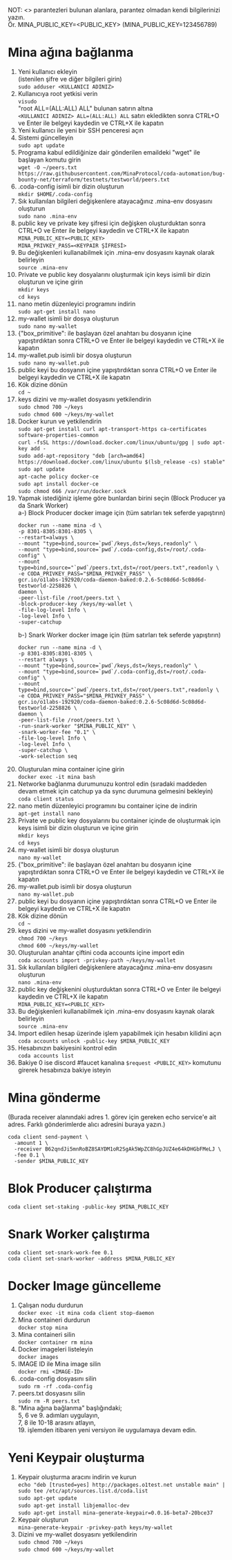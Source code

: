    NOT: <> parantezleri bulunan alanlara, parantez olmadan kendi bilgilerinizi yazın.  
   Ör. MINA_PUBLIC_KEY=<PUBLIC_KEY> (MINA_PUBLIC_KEY=123456789)   
# Mina ağına bağlanma  
1. Yeni kullanıcı ekleyin  
   (istenilen şifre ve diğer bilgileri girin)  
   `sudo adduser <KULLANICI ADINIZ>`  
2. Kullanıcıya root yetkisi verin  
   `visudo`  
   "root ALL=(ALL:ALL) ALL" bulunan satırın altına  
   `<KULLANICI ADINIZ> ALL=(ALL:ALL) ALL` satırı ekledikten sonra CTRL+O ve Enter ile belgeyi kaydedin ve CTRL+X ile kapatın  
3. Yeni kullanıcı ile yeni bir SSH penceresi açın  
4. Sistemi güncelleyin  
   `sudo apt update`  
5. Programa kabul edildiğinize dair gönderilen emaildeki "wget" ile başlayan komutu girin  
   `wget -O ~/peers.txt https://raw.githubusercontent.com/MinaProtocol/coda-automation/bug-bounty-net/terraform/testnets/testworld/peers.txt`  
6. .coda-config isimli bir dizin oluşturun  
   `mkdir $HOME/.coda-config`  
7. Sık kullanılan bilgileri değişkenlere atayacağınız .mina-env dosyasını oluşturun  
   `sudo nano .mina-env`  
8. public key ve private key şifresi için değişken oluşturduktan sonra CTRL+O ve Enter ile belgeyi kaydedin ve CTRL+X ile kapatın  
   `MINA_PUBLIC_KEY=<PUBLIC_KEY>`  
   `MINA_PRIVKEY_PASS=<KEYPAIR ŞİFRESİ>`  
9. Bu değişkenleri kullanabilmek için .mina-env dosyasını kaynak olarak belirleyin  
   `source .mina-env`  
10. Private ve public key dosyalarını oluşturmak için keys isimli bir dizin oluşturun ve içine girin  
    `mkdir keys`  
    `cd keys`  
11. nano metin düzenleyici programını indirin  
   `sudo apt-get install nano`  
12. my-wallet isimli bir dosya oluşturun  
    `sudo nano my-wallet`  
13. {"box_primitive": ile başlayan özel anahtarı bu dosyanın içine yapıştırdıktan sonra CTRL+O ve Enter ile belgeyi kaydedin ve CTRL+X ile kapatın  
14. my-wallet.pub isimli bir dosya oluşturun  
    `sudo nano my-wallet.pub`  
15. public keyi bu dosyanın içine yapıştırdıktan sonra CTRL+O ve Enter ile belgeyi kaydedin ve CTRL+X ile kapatın  
16. Kök dizine dönün  
    `cd ~ `  
17. keys dizini ve my-wallet dosyasını yetkilendirin  
    `sudo chmod 700 ~/keys`  
    `sudo chmod 600 ~/keys/my-wallet`  
18. Docker kurun ve yetkilendirin  
    `sudo apt-get install curl apt-transport-https ca-certificates software-properties-common`  
    `curl -fsSL https://download.docker.com/linux/ubuntu/gpg | sudo apt-key add -`  
    `sudo add-apt-repository "deb [arch=amd64] https://download.docker.com/linux/ubuntu $(lsb_release -cs) stable"`  
    `sudo apt update`  
    `apt-cache policy docker-ce`  
    `sudo apt install docker-ce`  
    `sudo chmod 666 /var/run/docker.sock` 
19. Yapmak istediğiniz işleme göre bunlardan birini seçin (Block Producer ya da Snark Worker)  
    a-) Block Producer docker image için (tüm satırları tek seferde yapıştırın)  
    ```
    docker run --name mina -d \
    -p 8301-8305:8301-8305 \
    --restart=always \
    --mount "type=bind,source=`pwd`/keys,dst=/keys,readonly" \
    --mount "type=bind,source=`pwd`/.coda-config,dst=/root/.coda-config" \
    --mount type=bind,source="`pwd`/peers.txt,dst=/root/peers.txt",readonly \
    -e CODA_PRIVKEY_PASS="$MINA_PRIVKEY_PASS" \
    gcr.io/o1labs-192920/coda-daemon-baked:0.2.6-5c08d6d-5c08d6d-testworld-2258826 \
    daemon \
    -peer-list-file /root/peers.txt \
    -block-producer-key /keys/my-wallet \
    -file-log-level Info \
    -log-level Info \
    -super-catchup
    ```  
    b-) Snark Worker docker image için (tüm satırları tek seferde yapıştırın)  
    ```
    docker run --name mina -d \
    -p 8301-8305:8301-8305 \
    --restart always \
    --mount "type=bind,source=`pwd`/keys,dst=/keys,readonly" \
    --mount "type=bind,source=`pwd`/.coda-config,dst=/root/.coda-config" \
    --mount type=bind,source="`pwd`/peers.txt,dst=/root/peers.txt",readonly \
    -e CODA_PRIVKEY_PASS="$MINA_PRIVKEY_PASS" \
    gcr.io/o1labs-192920/coda-daemon-baked:0.2.6-5c08d6d-5c08d6d-testworld-2258826 \
    daemon \
    -peer-list-file /root/peers.txt \
    -run-snark-worker "$MINA_PUBLIC_KEY" \
    -snark-worker-fee "0.1" \
    -file-log-level Info \
    -log-level Info \
    -super-catchup \
    -work-selection seq
    ```
20. Oluşturulan mina container içine girin  
    `docker exec -it mina bash`  
21. Networke bağlanma durumunuzu kontrol edin (sıradaki maddeden devam etmek için catchup ya da sync durumuna gelmesini bekleyin)  
    `coda client status`  
22. nano metin düzenleyici programını bu container içine de indirin  
    `apt-get install nano`  
23. Private ve public key dosyalarını bu container içinde de oluşturmak için keys isimli bir dizin oluşturun ve içine girin   
    `mkdir keys`  
    `cd keys`  
24. my-wallet isimli bir dosya oluşturun  
    `nano my-wallet`  
25. {"box_primitive": ile başlayan özel anahtarı bu dosyanın içine yapıştırdıktan sonra CTRL+O ve Enter ile belgeyi kaydedin ve CTRL+X ile kapatın  
26. my-wallet.pub isimli bir dosya oluşturun  
    `nano my-wallet.pub`  
27. public keyi bu dosyanın içine yapıştırdıktan sonra CTRL+O ve Enter ile belgeyi kaydedin ve CTRL+X ile kapatın  
28. Kök dizine dönün  
    `cd ~ `  
29. keys dizini ve my-wallet dosyasını yetkilendirin  
    `chmod 700 ~/keys`  
    `chmod 600 ~/keys/my-wallet`  
30. Oluşturulan anahtar çiftini coda accounts içine import edin  
    `coda accounts import -privkey-path ~/keys/my-wallet`  
31. Sık kullanılan bilgileri değişkenlere atayacağınız .mina-env dosyasını oluşturun  
    `nano .mina-env`  
32. public key değişkenini oluşturduktan sonra CTRL+O ve Enter ile belgeyi kaydedin ve CTRL+X ile kapatın  
    `MINA_PUBLIC_KEY=<PUBLIC_KEY>`  
33. Bu değişkenleri kullanabilmek için .mina-env dosyasını kaynak olarak belirleyin  
    `source .mina-env`  
34. Import edilen hesap üzerinde işlem yapabilmek için hesabın kilidini açın  
    `coda accounts unlock -public-key $MINA_PUBLIC_KEY`  
35. Hesabınızın bakiyesini kontrol edin  
    `coda accounts list`  
36. Bakiye 0 ise discord #faucet kanalına `$request <PUBLIC_KEY>` komutunu girerek hesabınıza bakiye isteyin   
# Mina gönderme  
  (Burada receiver alanındaki adres 1. görev için gereken echo service'e ait adres. Farklı gönderimlerde alıcı adresini buraya yazın.)
  ```
  coda client send-payment \
    -amount 1 \
    -receiver B62qndJi5mnRoBZ8SAYDM1oR2SgAk5WpZC8hGpJUZ4e64kDHGbFMeLJ \
    -fee 0.1 \
    -sender $MINA_PUBLIC_KEY
  ```   
# Blok Producer çalıştırma  
  `coda client set-staking -public-key $MINA_PUBLIC_KEY`   
# Snark Worker çalıştırma  
  `coda client set-snark-work-fee 0.1`  
  `coda client set-snark-worker -address $MINA_PUBLIC_KEY`   
# Docker Image güncelleme  
1. Çalışan nodu durdurun  
   `docker exec -it mina coda client stop-daemon`  
2. Mina containeri durdurun  
   `docker stop mina`  
3. Mina containeri silin  
   `docker container rm mina`  
4. Docker imageleri listeleyin  
   `docker images`  
5. IMAGE ID ile Mina image silin  
   `docker rmi <IMAGE-ID>`  
6. .coda-config dosyasını silin  
   `sudo rm -rf .coda-config`  
7. peers.txt dosyasını silin  
   `sudo rm -R peers.txt`  
8. "Mina ağına bağlanma" başlığındaki;  
   5, 6 ve 9. adımları uygulayın,  
   7, 8 ile 10-18 arasını atlayın,  
   19. işlemden itibaren yeni versiyon ile uygulamaya devam edin.   
# Yeni Keypair oluşturma  
1. Keypair oluşturma aracını indirin ve kurun  
   `echo "deb [trusted=yes] http://packages.o1test.net unstable main" | sudo tee /etc/apt/sources.list.d/coda.list`  
   `sudo apt-get update`  
   `sudo apt-get install libjemalloc-dev`  
   `sudo apt-get install mina-generate-keypair=0.0.16-beta7-20bce37`  
2. Keypair oluşturun  
   `mina-generate-keypair -privkey-path keys/my-wallet`  
3. Dizini ve my-wallet dosyasını yetkilendirin  
   `sudo chmod 700 ~/keys`  
   `sudo chmod 600 ~/keys/my-wallet`
